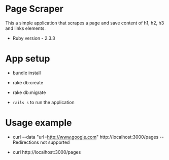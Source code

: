 # Page Scraper

This a simple application that scrapes a page and save content of h1, h2, h3 and links elements.

* Ruby version - 2.3.3

# App setup

* bundle install
* rake db:create
* rake db:migrate

* `rails s` to run the application

# Usage example

* curl --data "url=http://www.google.com" http://localhost:3000/pages -- Redirections not supported

* curl  http://localhost:3000/pages
